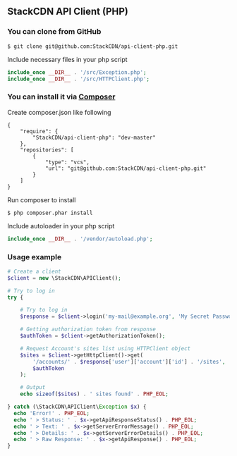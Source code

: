## StackCDN API Client (PHP)

### You can clone from GitHub
```
$ git clone git@github.com:StackCDN/api-client-php.git
```

Include necessary files in your php script
``` php
include_once __DIR__ . '/src/Exception.php';
include_once __DIR__ . '/src/HTTPClient.php';
```

### You can install it via [Composer](https://getcomposer.org)

Create composer.json like following
```
{
    "require": {
        "StackCDN/api-client-php": "dev-master"
    },
    "repositories": [
        {
            "type": "vcs",
            "url": "git@github.com:StackCDN/api-client-php.git"
        }
    ]
}
```
Run composer to install
```
$ php composer.phar install
```

Include autoloader in your php script
``` php
include_once __DIR__ . '/vendor/autoload.php';
```

### Usage example

``` php
# Create a client
$client = new \StackCDN\APIClient();

# Try to log in
try {

    # Try to log in
    $response = $client->login('my-mail@example.org', 'My Secret Password');

    # Getting authorization token from response
    $authToken = $client->getAuthorizationToken();

    # Request Account's sites list using HTTPClient object
    $sites = $client->getHttpClient()->get(
        '/accounts/' . $response['user']['account']['id'] . '/sites',
        $authToken
    );

    # Output
    echo sizeof($sites) . ' sites found' . PHP_EOL;

} catch (\StackCDN\APIClient\Exception $x) {
  echo 'Error!' . PHP_EOL;
  echo ' > Status: ' . $x->getApiResponseStatus() . PHP_EOL;
  echo ' > Text: ' . $x->getServerErrorMessage() . PHP_EOL;
  echo ' > Details: ' . $x->getServerErrorDetails() . PHP_EOL;
  echo ' > Raw Response: ' . $x->getApiResponse() . PHP_EOL;
}

```